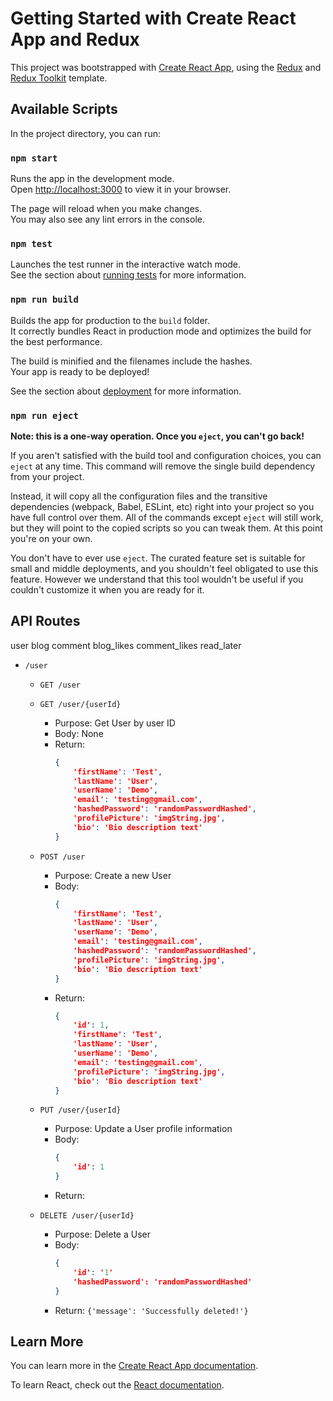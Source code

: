 # Getting Started with Create React App and Redux

This project was bootstrapped with [Create React App](https://github.com/facebook/create-react-app), using the [Redux](https://redux.js.org/) and [Redux Toolkit](https://redux-toolkit.js.org/) template.

## Available Scripts

In the project directory, you can run:

### `npm start`

Runs the app in the development mode.\
Open [http://localhost:3000](http://localhost:3000) to view it in your browser.

The page will reload when you make changes.\
You may also see any lint errors in the console.

### `npm test`

Launches the test runner in the interactive watch mode.\
See the section about [running tests](https://facebook.github.io/create-react-app/docs/running-tests) for more information.

### `npm run build`

Builds the app for production to the `build` folder.\
It correctly bundles React in production mode and optimizes the build for the best performance.

The build is minified and the filenames include the hashes.\
Your app is ready to be deployed!

See the section about [deployment](https://facebook.github.io/create-react-app/docs/deployment) for more information.

### `npm run eject`

**Note: this is a one-way operation. Once you `eject`, you can't go back!**

If you aren't satisfied with the build tool and configuration choices, you can `eject` at any time. This command will remove the single build dependency from your project.

Instead, it will copy all the configuration files and the transitive dependencies (webpack, Babel, ESLint, etc) right into your project so you have full control over them. All of the commands except `eject` will still work, but they will point to the copied scripts so you can tweak them. At this point you're on your own.

You don't have to ever use `eject`. The curated feature set is suitable for small and middle deployments, and you shouldn't feel obligated to use this feature. However we understand that this tool wouldn't be useful if you couldn't customize it when you are ready for it.

## API Routes
user
blog
comment
blog_likes
comment_likes
read_later

* `/user`
    * `GET /user`
    * `GET /user/{userId}`
        * Purpose: Get User by user ID
        * Body: None
        * Return:
            ```json
            {
                'firstName': 'Test',
                'lastName': 'User',
                'userName': 'Demo',
                'email': 'testing@gmail.com',
                'hashedPassword': 'randomPasswordHashed',
                'profilePicture': 'imgString.jpg',
                'bio': 'Bio description text'
            }
    * `POST /user`
        * Purpose: Create a new User
        * Body: 
            ```json
            {
                'firstName': 'Test',
                'lastName': 'User',
                'userName': 'Demo',
                'email': 'testing@gmail.com',
                'hashedPassword': 'randomPasswordHashed',
                'profilePicture': 'imgString.jpg',
                'bio': 'Bio description text'
            }
        * Return:
            ```json
            {
                'id': 1, 
                'firstName': 'Test',
                'lastName': 'User',
                'userName': 'Demo',
                'email': 'testing@gmail.com',
                'profilePicture': 'imgString.jpg',
                'bio': 'Bio description text'
            }

    * `PUT /user/{userId}`
        * Purpose: Update a User profile information
        * Body:
            ```json
            {
                'id': 1
            }

        * Return:

    * `DELETE /user/{userId}`
        * Purpose: Delete a User
        * Body:
            ```json
            {
                'id': '1'
                'hashedPassword': 'randomPasswordHashed'
            }
        * Return: `{'message': 'Successfully deleted!'}`

## Learn More

You can learn more in the [Create React App documentation](https://facebook.github.io/create-react-app/docs/getting-started).

To learn React, check out the [React documentation](https://reactjs.org/).
